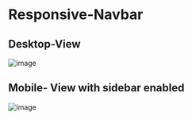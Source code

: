 # Responsive-Navbar

## Desktop-View
![image](https://github.com/Abhi865625/Responsive-Navbar/assets/93569162/33d55d58-1144-4b5b-ba25-defe2316260b)

## Mobile- View with sidebar enabled
![image](https://github.com/Abhi865625/Responsive-Navbar/assets/93569162/f009ab17-c44d-457a-a4a6-fb8921c13490)

